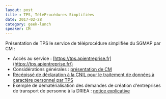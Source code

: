 ```yaml
---
layout: post
title : TPS, TéléProcédures Simplifiées 
date: 2017-02-28
category: geek-lunch
speaker: CM
---
```


Présentation de TPS le service de téléprocédure simplifiée du SGMAP par CM :  
- Accès au service : [https://tps.apientreprise.fr](https://tps.apientreprise.fr/)
- Considérations générales : [présentation de CM](/media/20170228_MOD3_Presentation_de_TPS_pour_geek_lunch.odp)
- [Récépissé de déclaration à la CNIL pour le traitement de données à caractère personnel par TPS]()
- Exemple de dématérialisation des demandes de création d'entreprises de transport de personne à la DRIEA : [notice explicative]()
